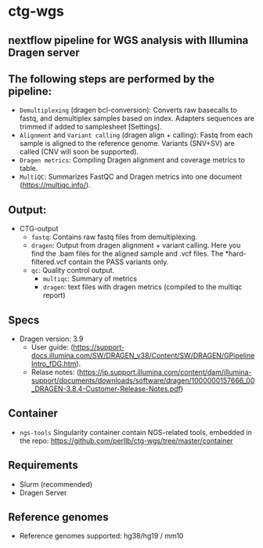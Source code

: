 # ctg-wgs 
## nextflow pipeline for WGS analysis with Illumina Dragen server

## The following steps are performed by the pipeline:

* `Demultiplexing` (dragen bcl-conversion): Converts raw basecalls to fastq, and demultiplex samples based on index. Adapters sequences are trimmed if added to samplesheet [Settings].
* `Alignment` and `Variant calling` (dragen align + calling): Fastq from each sample is aligned to the reference genome. Variants (SNV+SV) are called (CNV will soon be supported).
* `Dragen metrics`: Compiling Dragen alignment and coverage metrics to table.
* `MultiQC`: Summarizes FastQC and Dragen metrics into one document (https://multiqc.info/).

## Output:
* CTG-output
    * `fastq`: Contains raw fastq files from demultiplexing.
    * `dragen`: Output from dragen alignment + variant calling. Here you find the .bam files for the aligned sample and .vcf files. The *hard-filtered.vcf contain the PASS variants only.
    * `qc`: Quality control output. 
      * `multiqc`: Summary of metrics 
      * `dragen`: text files with dragen metrics (compiled to the multiqc report)

## Specs
- Dragen version: 3.9
    - User guide: (https://support-docs.illumina.com/SW/DRAGEN_v38/Content/SW/DRAGEN/GPipelineIntro_fDG.htm). 
    - Relase notes: (https://jp.support.illumina.com/content/dam/illumina-support/documents/downloads/software/dragen/1000000157666_00_DRAGEN-3.8.4-Customer-Release-Notes.pdf)

## Container
- `ngs-tools` Singularity container contain NGS-related tools, embedded in the repo: 
https://github.com/perllb/ctg-wgs/tree/master/container 

## Requirements
- Slurm (recommended)
- Dragen Server

## Reference genomes
- Reference genomes supported: hg38/hg19 / mm10





